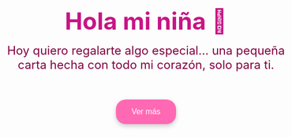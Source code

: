 <html lang="es">
<head>
  <meta charset="UTF-8" />
  <meta name="viewport" content="width=device-width, initial-scale=1.0"/>
  <title>Para Mi Amor 💖</title>
  <link href="https://fonts.googleapis.com/css2?family=Great+Vibes&display=swap" rel="stylesheet">
  <style>
    * {
      margin: 0;
      padding: 0;
      box-sizing: border-box;
    }

    html, body {
      height: 100%;
      font-family: 'Great Vibes', cursive;
      background: linear-gradient(135deg, #ffc0cb, #ffe4e1);
      overflow-x: hidden;
    }

    .page {
      width: 100vw;
      min-height: 100vh;
      position: absolute;
      top: 0;
      left: 100vw;
      display: flex;
      flex-direction: column;
      justify-content: center;
      align-items: center;
      text-align: center;
      padding: 2rem;
      transition: left 1s ease-in-out;
    }

    .page.active {
      left: 0;
    }

    h1 {
      font-size: 3rem;
      color: #c71585;
      text-shadow: 2px 2px 5px #fff;
    }

    p {
      font-size: 1.5rem;
      color: #800040;
      max-width: 600px;
      margin-top: 1rem;
    }

    button {
      margin-top: 2rem;
      padding: 1rem 2rem;
      font-size: 1rem;
      background: #ff69b4;
      color: white;
      border: none;
      border-radius: 20px;
      cursor: pointer;
      box-shadow: 0 4px 10px rgba(0,0,0,0.2);
      transition: background 0.3s;
    }

    button:hover {
      background: #ff1493;
    }

    .heart {
      position: absolute;
      width: 20px;
      height: 20px;
      background: red;
      transform: rotate(45deg);
      animation: float 10s infinite ease-in;
      opacity: 0.6;
    }

    .heart::before, .heart::after {
      content: '';
      position: absolute;
      width: 20px;
      height: 20px;
      background: red;
      border-radius: 50%;
    }

    .heart::before {
      top: -10px;
      left: 0;
    }

    .heart::after {
      top: 0;
      left: -10px;
    }

    @keyframes float {
      0% {
        transform: translateY(100vh) rotate(45deg);
      }
      100% {
        transform: translateY(-10vh) rotate(45deg);
      }
    }

    /* 👇 ADAPTACIÓN A CELULARES */
    @media (max-width: 600px) {
      h1 {
        font-size: 2rem;
      }

      p {
        font-size: 1.2rem;
      }

      button {
        font-size: 0.9rem;
        padding: 0.8rem 1.5rem;
      }

      .page {
        padding: 1rem;
      }
    }
  </style>
</head>
<body>

  <!-- Páginas -->
  <div class="page active" id="page1">
    <h1>Hola mi niña 💌</h1>
    <p>Hoy quiero regalarte algo especial… una pequeña carta hecha con todo mi corazón, solo para ti.</p>
    <button onclick="nextPage()">Ver más</button>
  </div>

  <div class="page" id="page2">
    <h1>Gracias por existir 💖</h1>
    <p>Gracias por hacerme feliz, por aguantarme y simplemente gracias por aparecer en mi vida, me encantas como eres, me encanta tu forma de ser, me encantan tus defectos que te hacen una persona tan especial y única, me encanta tu sonrisa, me encantan esos ojitos tan hermosos que tienes, pero más me encantas tú, eres tú la que me vuelve loco cada día y gracias por escogerme cada día.❤‍🩹💞</p>
    <button onclick="nextPage()">Siguiente</button>
  </div>

  <div class="page" id="page3">
    <h1>Siempre juntos 💘</h1>
    <p>No miento cuando enserio te digo que te amo, eres esa niña que tanto deseaba que llegara y quiero verte triunfar porque sé lo mucho que te esfuerzas para salir adelante. Estoy orgulloso de ti. Soy tu gran admirador y tu fan número 1. Prometo cuidarte, respetarte y hacerte sentir amada todos los días de nuestras vidas. Eres mi todo.🖤</p>
    <button onclick="nextPage()">Última</button>
  </div>

  <div class="page" id="page4">
    <h1>Te amo 💞</h1>
    <p>Siempre te amaré, más allá del tiempo y de la vida. Gracias por ser tú. A mi corazón le agrada estar contigo, eres su lugar favorito. Quiero que seas mi último amor. Nunca olvides que este loco te ama inefablemente y mi amor por ti es sempiterno. TE AMO❤.</p>
    <button onclick="restart()">Volver a leer</button>
  </div>

  <!-- Corazones flotantes -->
  <script>
    const totalHearts = 35;
    for (let i = 0; i < totalHearts; i++) {
      const heart = document.createElement('div');
      heart.className = 'heart';
      heart.style.left = Math.random() * 100 + 'vw';
      heart.style.animationDuration = (5 + Math.random() * 5) + 's';
      heart.style.opacity = Math.random();
      document.body.appendChild(heart);
    }

    let currentPage = 1;
    function nextPage() {
      document.getElementById(page${currentPage}).classList.remove('active');
      currentPage++;
      document.getElementById(page${currentPage}).classList.add('active');
    }

    function restart() {
      document.getElementById(page${currentPage}).classList.remove('active');
      currentPage = 1;
      document.getElementById(page${currentPage}).classList.add('active');
    }
  </script>
</body>
</html>
